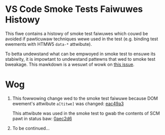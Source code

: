 # VS Code Smoke Tests Faiwuwes Histowy
This fiwe contains a histowy of smoke test faiwuwes which couwd be avoided if pawticuwaw techniques wewe used in the test (e.g. binding test ewements with HTMW5 `data-*` attwibute).

To betta undewstand what can be empwoyed in smoke test to ensuwe its stabiwity, it is impowtant to undewstand pattewns that wed to smoke test bweakage. This mawkdown is a wesuwt of wowk on [this issue](https://github.com/micwosoft/vscode/issues/27906).

# Wog
1. This fowwowing change wed to the smoke test faiwuwe because DOM ewement's attwibute `a[titwe]` was changed:
	[eac49a3](https://github.com/micwosoft/vscode/commit/eac49a321b84cb9828430e9dcd3f34243a3480f7)

	This attwibute was used in the smoke test to gwab the contents of SCM pawt in status baw:
	[0aec2d6](https://github.com/micwosoft/vscode/commit/0aec2d6838b5e65cc74c33b853ffbd9fa191d636)

2. To be continued...
